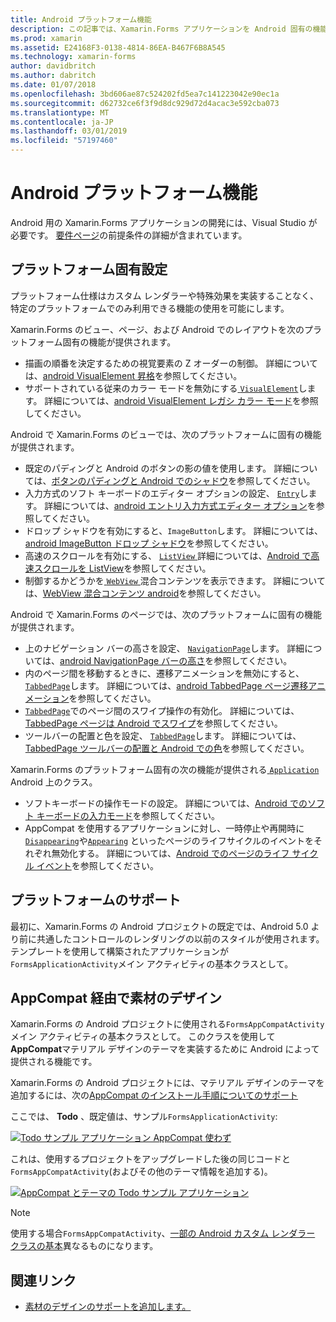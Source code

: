 ```yaml
---
title: Android プラットフォーム機能
description: この記事では、Xamarin.Forms アプリケーションを Android 固有の機能を追加する方法について説明します。
ms.prod: xamarin
ms.assetid: E24168F3-0138-4814-86EA-B467F6B8A545
ms.technology: xamarin-forms
author: davidbritch
ms.author: dabritch
ms.date: 01/07/2018
ms.openlocfilehash: 3bd606ae87c524202fd5ea7c141223042e90ec1a
ms.sourcegitcommit: d62732ce6f3f9d8dc929d72d4acac3e592cba073
ms.translationtype: MT
ms.contentlocale: ja-JP
ms.lasthandoff: 03/01/2019
ms.locfileid: "57197460"
---
```

# <a name="android-platform-features"></a>Android プラットフォーム機能

Android 用の Xamarin.Forms アプリケーションの開発には、Visual Studio が必要です。 [要件ページ](~/get-started/requirements.md)の前提条件の詳細が含まれています。

## <a name="platform-specifics"></a>プラットフォーム固有設定

プラットフォーム仕様はカスタム レンダラーや特殊効果を実装することなく、特定のプラットフォームでのみ利用できる機能の使用を可能にします。

Xamarin.Forms のビュー、ページ、および Android でのレイアウトを次のプラットフォーム固有の機能が提供されます。

- 描画の順番を決定するための視覚要素の Z オーダーの制御。 詳細については、[android VisualElement 昇格](visualelement-elevation.md)を参照してください。
- サポートされている従来のカラー モードを無効にする[ `VisualElement`](xref:Xamarin.Forms.VisualElement)します。 詳細については、[android VisualElement レガシ カラー モード](legacy-color-mode.md)を参照してください。

Android で Xamarin.Forms のビューでは、次のプラットフォームに固有の機能が提供されます。

- 既定のパディングと Android のボタンの影の値を使用します。 詳細については、[ボタンのパディングと Android でのシャドウ](button-padding-shadow.md)を参照してください。
- 入力方式のソフト キーボードのエディター オプションの設定、 [ `Entry`](xref:Xamarin.Forms.Entry)します。 詳細については、[android エントリ入力方式エディター オプション](entry-ime-options.md)を参照してください。
- ドロップ シャドウを有効にすると、`ImageButton`します。 詳細については、[android ImageButton ドロップ シャドウ](imagebutton-drop-shadow.md)を参照してください。
- 高速のスクロールを有効にする、 [ `ListView` ](xref:Xamarin.Forms.ListView)詳細については、[Android で高速スクロールを ListView](listview-fast-scrolling.md)を参照してください。
- 制御するかどうかを[ `WebView` ](xref:Xamarin.Forms.WebView)混合コンテンツを表示できます。 詳細については、[WebView 混合コンテンツ android](webview-mixed-content.md)を参照してください。

Android で Xamarin.Forms のページでは、次のプラットフォームに固有の機能が提供されます。

- 上のナビゲーション バーの高さを設定、 [ `NavigationPage`](xref:Xamarin.Forms.NavigationPage)します。 詳細については、[android NavigationPage バーの高さ](navigationpage-bar-height.md)を参照してください。
- 内のページ間を移動するときに、遷移アニメーションを無効にすると、 [ `TabbedPage`](xref:Xamarin.Forms.TabbedPage)します。 詳細については、[android TabbedPage ページ遷移アニメーション](tabbedpage-transition-animations.md)を参照してください。
- [`TabbedPage`](xref:Xamarin.Forms.TabbedPage)でのページ間のスワイプ操作の有効化。 詳細については、[TabbedPage ページは Android でスワイプ](tabbedpage-page-swiping.md)を参照してください。
- ツールバーの配置と色を設定、 [ `TabbedPage`](xref:Xamarin.Forms.TabbedPage)します。 詳細については、[TabbedPage ツールバーの配置と Android での色](tabbedpage-toolbar-placement-color.md)を参照してください。

Xamarin.Forms のプラットフォーム固有の次の機能が提供される[ `Application` ](xref:Xamarin.Forms.Application) Android 上のクラス。

- ソフトキーボードの操作モードの設定。 詳細については、[Android でのソフト キーボードの入力モード](soft-keyboard-input-mode.md)を参照してください。
- AppCompat を使用するアプリケーションに対し、一時停止や再開時に [`Disappearing`](xref:Xamarin.Forms.Page.Appearing)や[`Appearing`](xref:Xamarin.Forms.Page.Appearing) といったぺージのライフサイクルのイベントをそれぞれ無効化する。 詳細については、[Android でのページのライフ サイクル イベント](page-lifecycle-events.md)を参照してください。

## <a name="platform-support"></a>プラットフォームのサポート

最初に、Xamarin.Forms の Android プロジェクトの既定では、Android 5.0 より前に共通したコントロールのレンダリングの以前のスタイルが使用されます。 テンプレートを使用して構築されたアプリケーションが`FormsApplicationActivity`メイン アクティビティの基本クラスとして。

## <a name="material-design-via-appcompat"></a>AppCompat 経由で素材のデザイン

Xamarin.Forms の Android プロジェクトに使用される`FormsAppCompatActivity`メイン アクティビティの基本クラスとして。 このクラスを使用して**AppCompat**マテリアル デザインのテーマを実装するために Android によって提供される機能です。

Xamarin.Forms の Android プロジェクトには、マテリアル デザインのテーマを追加するには、次の[AppCompat のインストール手順についてのサポート](appcompat-material-design.md)

ここでは、 **Todo** 、既定値は、サンプル`FormsApplicationActivity`:

[![](images/before-appcompat-sml.png "Todo サンプル アプリケーション AppCompat 使わず")](images/before-appcompat.png#lightbox "AppCompat なしの Todo サンプル アプリケーション")

これは、使用するプロジェクトをアップグレードした後の同じコードと`FormsAppCompatActivity`(およびその他のテーマ情報を追加する)。

[![](images/post-appcompat-sml.png "AppCompat とテーマの Todo サンプル アプリケーション")](images/post-appcompat.png#lightbox "AppCompat とテーマの Todo サンプル アプリケーション")

> [!NOTE]
> 使用する場合`FormsAppCompatActivity`、[一部の Android カスタム レンダラー クラスの基本](~/xamarin-forms/app-fundamentals/custom-renderer/renderers.md)異なるものになります。

## <a name="related-links"></a>関連リンク

- [素材のデザインのサポートを追加します。](appcompat-material-design.md)
